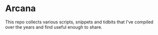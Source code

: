 # Arcana
This repo collects various scripts, snippets and tidbits that I've compiled over the years and find useful enough to share.
